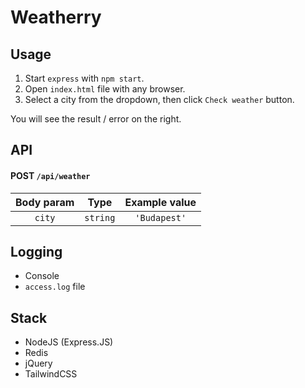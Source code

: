 # Weatherry

## Usage
1. Start `express` with `npm start`.
2. Open `index.html` file with any browser.
3. Select a city from the dropdown, then click `Check weather` button.

You will see the result / error on the right.

## API

#### **POST** `/api/weather`
| Body param | Type | Example value |
| :--------: | :--: | :-----------: |
| `city` | `string` | `'Budapest'` |

## Logging
* Console
* `access.log` file

## Stack

* NodeJS (Express.JS)
* Redis
* jQuery
* TailwindCSS